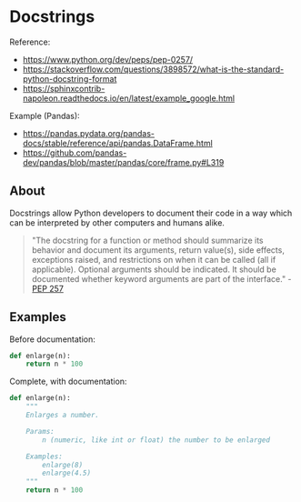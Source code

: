 # Docstrings

Reference:

  + https://www.python.org/dev/peps/pep-0257/
  + https://stackoverflow.com/questions/3898572/what-is-the-standard-python-docstring-format
  + https://sphinxcontrib-napoleon.readthedocs.io/en/latest/example_google.html

Example (Pandas):

  + https://pandas.pydata.org/pandas-docs/stable/reference/api/pandas.DataFrame.html
  + https://github.com/pandas-dev/pandas/blob/master/pandas/core/frame.py#L319

## About

Docstrings allow Python developers to document their code in a way which can be interpreted by other computers and humans alike.

> "The docstring for a function or method should summarize its behavior and document its arguments, return value(s), side effects, exceptions raised, and restrictions on when it can be called (all if applicable). Optional arguments should be indicated. It should be documented whether keyword arguments are part of the interface." - [PEP 257](https://www.python.org/dev/peps/pep-0257/)

## Examples

Before documentation:

```py
def enlarge(n):
    return n * 100

```

Complete, with documentation:

```py
def enlarge(n):
    """
    Enlarges a number.

    Params:
        n (numeric, like int or float) the number to be enlarged

    Examples:
        enlarge(8)
        enlarge(4.5)
    """
    return n * 100
```
